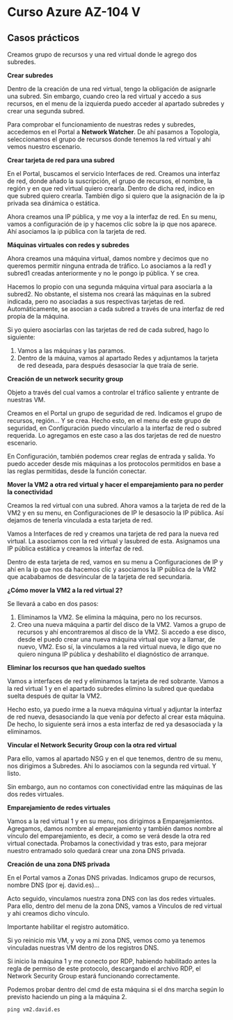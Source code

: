 # Curso Azure AZ-104 V

## Casos prácticos

Creamos grupo de recursos y una red virtual donde le agrego dos subredes.

**Crear subredes**

Dentro de la creación de una red virtual, tengo la obligación de asignarle una subred. Sin embargo, cuando creo la red virtual y accedo a sus recursos, en el menu de la izquierda puedo acceder al apartado subredes y crear una segunda subred. 

Para comprobar el funcionamiento de nuestras redes y subredes, accedemos en el Portal a **Network Watcher**. De ahí pasamos a Topología, seleccionamos el grupo de recursos donde tenemos la red virtual y ahí vemos nuestro escenario. 

**Crear tarjeta de red para una subred**

En el Portal, buscamos el servicio Interfaces de red. Creamos una interfaz de red, donde añado la suscripción, el grupo de recursos, el nombre, la región y en que red virtual quiero crearla. Dentro de dicha red, indico en que subred quiero crearla. También digo si quiero que la asignación de la ip privada sea dinámica o estática. 

Ahora creamos una IP pública, y me voy a la interfaz de red. En su menu, vamos a configuración de ip y hacemos clic sobre la ip que nos aparece. Ahí asociamos la ip pública con la tarjeta de red. 

**Máquinas virtuales con redes y subredes**

Ahora creamos una máquina virtual, damos nombre y decimos que no queremos permitir ninguna entrada de tráfico. Lo asociamos a la red1 y subred1 creadas anteriormente y no le pongo ip pública. Y se crea.

Hacemos lo propio con una segunda máquina virtual para asociarla a la subred2. No obstante, el sistema nos creará las máquinas en la subred indicada, pero no asociadas a sus respectivas tarjetas de red. Automáticamente, se asocian a cada subred a través de una interfaz de red propia de la máquina. 

Si yo quiero asociarlas con las tarjetas de red de cada subred, hago lo siguiente:

1. Vamos a las máquinas y las paramos. 
2. Dentro de la máuina, vamos al apartado Redes y adjuntamos la tarjeta de red deseada, para después desasociar la que traía de serie. 

**Creación de un network security group**

Objeto a través del cual vamos a controlar el tráfico saliente y entrante de nuestras VM. 

Creamos en el Portal un grupo de seguridad de red. Indicamos el grupo de recursos, región... Y se crea. Hecho esto, en el menu de este grupo de seguridad, en Configuración puedo vincularlo a la interfaz de red o subred requerida.  Lo agregamos en este caso a las dos tarjetas de red de nuestro escenario. 

En Configuración, también podemos crear reglas de entrada y salida. Yo puedo acceder desde mis máquinas a los protocolos permitidos en base a las reglas permitidas, desde la función conectar. 


**Mover la VM2 a otra red virtual y hacer el emparejamiento para no perder la conectividad**

Creamos la red virtual con una subred. Ahora vamos a la tarjeta de red de la VM2 y en su menu, en Configuraciones de IP le desasocio la IP pública. Así dejamos de tenerla vinculada a esta tarjeta de red.

Vamos a Interfaces de red y creamos una tarjeta de red para la nueva red virtual. La asociamos con la red virtual y lasubred de esta. Asignamos una IP pública estática y creamos la interfaz de red. 

Dentro de esta tarjeta de red, vamos en su menu a Configuraciones de IP y ahí en la ip que nos da hacemos clic y asociamos la IP pública de la VM2 que acababamos de desvincular de la tarjeta de red secundaria. 

**¿Cómo mover la VM2 a la red virtual 2?**

Se llevará a cabo en dos pasos:

1. Eliminamos la VM2. Se elimina la máquina, pero no los recursos.
2. Creo una nueva máquina a partir del disco de la VM2. Vamos a grupo de recursos y ahí encontraremos al disco de la VM2. Si accedo a ese disco, desde el puedo crear una nueva máquina virtual que voy a llamar, de nuevo, VM2. Eso sí, la vinculamos a la red virtual nueva, le digo que no quiero ninguna IP pública y deshabilito el diagnóstico de arranque.

**Eliminar los recursos que han quedado sueltos**

Vamos a interfaces de red y eliminamos la tarjeta de red sobrante. Vamos a la red virtual 1 y en el apartado subredes elimino la subred que quedaba suelta después de quitar la VM2. 

Hecho esto, ya puedo irme a la nueva máquina virtual y adjuntar la interfaz de red nueva, desasociando la que venía por defecto al crear esta máquina. De hecho, lo siguiente será irnos a esta interfaz de red ya desasociada y la eliminamos. 

**Vincular el Network Security Group con la otra red virtual**

Para ello, vamos al apartado NSG y en el que tenemos, dentro de su menu, nos dirigimos a Subredes. Ahi lo asociamos con la segunda red virtual. Y listo.

Sin embargo, aun no contamos con conectividad entre las máquinas de las dos redes virtuales.

**Emparejamiento de redes virtuales**

Vamos a la red virtual 1 y en su menu, nos dirigimos a Emparejamientos. Agregamos, damos nombre al emparejamiento y también damos nombre al vínculo del emparejamiento, es decir, a como se verá desde la otra red virtual conectada. Probamos la conectividad y tras esto, para mejorar nuestro entramado solo quedará crear una zona DNS privada.

**Creación de una zona DNS privada**

En el Portal vamos a Zonas DNS privadas. Indicamos grupo de recursos, nombre DNS (por ej. david.es)...

Acto seguido, vinculamos nuestra zona DNS con las dos redes virtuales. Para ello, dentro del menu de la zona DNS, vamos a Vínculos de red virtual y ahi creamos dicho vínculo. 

Importante habilitar el registro automático.

Si yo reinicio mis VM, y voy a mi zona DNS, vemos como ya tenemos vinculadas nuestras VM dentro de los registros DNS. 

Si inicio la máquina 1 y me conecto por RDP, habiendo habilitado antes la regla de permiso de este protocolo, descargando el archivo RDP, el Network Security Group estará funcionando correctamente. 

Podemos probar dentro del cmd de esta máquina si el dns marcha según lo previsto haciendo un ping a la máquina 2. 

```  
ping vm2.david.es
```





